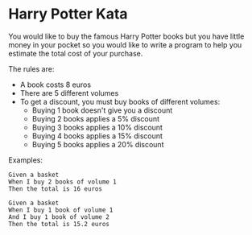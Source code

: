 ﻿Harry Potter Kata
===============================

You would like to buy the famous Harry Potter books but you have little money in your pocket 
so you would like to write a program to help you estimate the total cost of your purchase.

The rules are:

- A book costs 8 euros
- There are 5 different volumes
- To get a discount, you must buy books of different volumes:
	* Buying 1 book doesn't give you a discount
	* Buying 2 books applies a 5% discount
	* Buying 3 books applies a 10% discount
	* Buying 4 books applies a 15% discount
	* Buying 5 books applies a 20% discount
	
Examples:

	Given a basket
	When I buy 2 books of volume 1
	Then the total is 16 euros	

	Given a basket
	When I buy 1 book of volume 1
	And I buy 1 book of volume 2
	Then the total is 15.2 euros